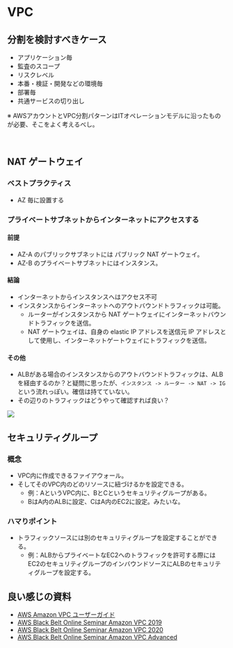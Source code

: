 # VPC
## 分割を検討すべきケース
- アプリケーション毎
- 監査のスコープ
- リスクレベル
- 本番・検証・開発などの環境毎
- 部署毎
- 共通サービスの切り出し

※ AWSアカウントとVPC分割パターンはITオペレーションモデルに沿ったものが必要、そこをよく考えるべし。

<br>

## NAT ゲートウェイ

### ベストプラクティス
- AZ 毎に設置する

### プライベートサブネットからインターネットにアクセスする

#### 前提
- AZ-A のパブリックサブネットには パブリック NAT ゲートウェイ。
- AZ-B のプライベートサブネットにはインスタンス。

#### 結論
- インターネットからインスタンスへはアクセス不可
- インスタンスからインターネットへのアウトバウンドトラフィックは可能。
  - ルーターがインスタンスから NAT ゲートウェイにインターネットバウンドトラフィックを送信。
  - NAT ゲートウェイは、自身の elastic IP アドレスを送信元 IP アドレスとして使用し、インターネットゲートウェイにトラフィックを送信。

#### その他
- ALBがある場合のインスタンスからのアウトバウンドトラフィックは、ALBを経由するのか？と疑問に思ったが、`インスタンス -> ルーター -> NAT -> IG` という流れっぽい。確信は持てていない。
- その辺りのトラフィックはどうやって確認すれば良い？

<img src="https://docs.aws.amazon.com/ja_jp/vpc/latest/userguide/images/nat-gateway-diagram.png">  

<br>

## セキュリティグループ
### 概念
- VPC内に作成できるファイアウォール。
- そしてそのVPC内のどのリソースに紐づけるかを設定できる。
  - 例：AというVPC内に、BとCというセキュリティグループがある。
  - BはA内のALBに設定、CはA内のEC2に設定。みたいな。 

### ハマりポイント
- トラフィックソースには別のセキュリティグループを設定することができる。
  - 例：ALBからプライベートなEC2へのトラフィックを許可する際にはEC2のセキュリティグループのインバウンドソースにALBのセキュリティグループを設定する。

## 良い感じの資料
- [AWS Amazon VPC ユーザーガイド](https://docs.aws.amazon.com/ja_jp/vpc/latest/userguide/what-is-amazon-vpc.html)
- [AWS Black Belt Online Seminar Amazon VPC 2019](https://youtu.be/aHEVvsk6pkI)
- [AWS Black Belt Online Seminar Amazon VPC 2020](https://youtu.be/JAzsGRS_o4c)
- [AWS Black Belt Online Seminar Amazon VPC Advanced](https://youtu.be/WCq_2-zkV44)


